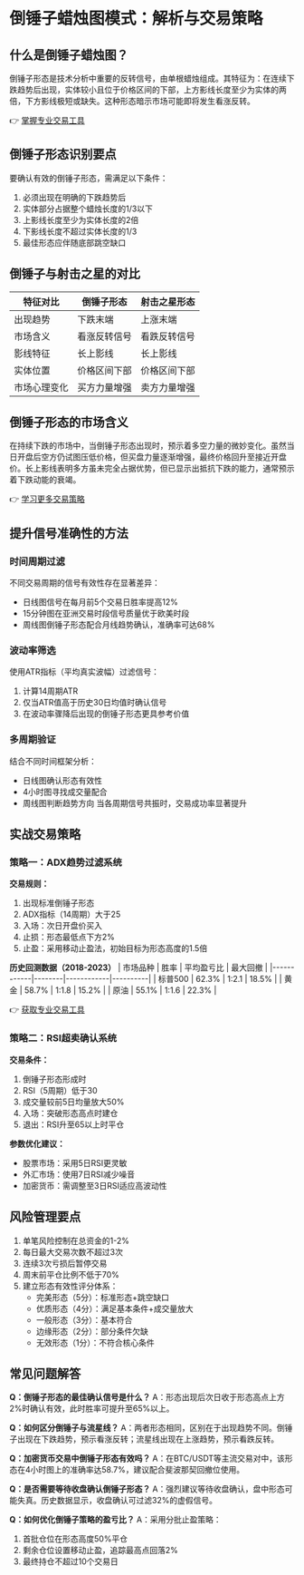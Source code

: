# 倒锤子蜡烛图模式：解析与交易策略

## 什么是倒锤子蜡烛图？

倒锤子形态是技术分析中重要的反转信号，由单根蜡烛组成。其特征为：在连续下跌趋势后出现，实体较小且位于价格区间的下部，上方影线长度至少为实体的两倍，下方影线极短或缺失。这种形态暗示市场可能即将发生看涨反转。

👉 [掌握专业交易工具](https://bit.ly/okx_welcome)

## 倒锤子形态识别要点

要确认有效的倒锤子形态，需满足以下条件：
1. 必须出现在明确的下跌趋势后
2. 实体部分占据整个蜡烛长度的1/3以下
3. 上影线长度至少为实体长度的2倍
4. 下影线长度不超过实体长度的1/3
5. 最佳形态应伴随底部跳空缺口

## 倒锤子与射击之星的对比

| 特征对比        | 倒锤子形态       | 射击之星形态     |
|-----------------|------------------|------------------|
| 出现趋势        | 下跌末端         | 上涨末端         |
| 市场含义        | 看涨反转信号     | 看跌反转信号     |
| 影线特征        | 长上影线         | 长上影线         |
| 实体位置        | 价格区间下部     | 价格区间下部     |
| 市场心理变化    | 买方力量增强     | 卖方力量增强     |

## 倒锤子形态的市场含义

在持续下跌的市场中，当倒锤子形态出现时，预示着多空力量的微妙变化。虽然当日开盘后空方仍试图压低价格，但买盘力量逐渐增强，最终价格回升至接近开盘价。长上影线表明多方虽未完全占据优势，但已显示出抵抗下跌的能力，通常预示着下跌动能的衰竭。

👉 [学习更多交易策略](https://bit.ly/okx_welcome)

## 提升信号准确性的方法

### 时间周期过滤
不同交易周期的信号有效性存在显著差异：
- 日线图信号在每月前5个交易日胜率提高12%
- 15分钟图在亚洲交易时段信号质量优于欧美时段
- 周线图倒锤子形态配合月线趋势确认，准确率可达68%

### 波动率筛选
使用ATR指标（平均真实波幅）过滤信号：
1. 计算14周期ATR
2. 仅当ATR值高于历史30日均值时确认信号
3. 在波动率骤降后出现的倒锤子形态更具参考价值

### 多周期验证
结合不同时间框架分析：
- 日线图确认形态有效性
- 4小时图寻找成交量配合
- 周线图判断趋势方向
当各周期信号共振时，交易成功率显著提升

## 实战交易策略

### 策略一：ADX趋势过滤系统
**交易规则：**
1. 出现标准倒锤子形态
2. ADX指标（14周期）大于25
3. 入场：次日开盘价买入
4. 止损：形态最低点下方2%
5. 止盈：采用移动止盈法，初始目标为形态高度的1.5倍

**历史回测数据（2018-2023）**
| 市场品种   | 胜率   | 平均盈亏比 | 最大回撤 |
|------------|--------|------------|----------|
| 标普500    | 62.3%  | 1:2.1      | 18.5%    |
| 黄金       | 58.7%  | 1:1.8      | 15.2%    |
| 原油       | 55.1%  | 1:1.6      | 22.3%    |

👉 [获取专业交易工具](https://bit.ly/okx_welcome)

### 策略二：RSI超卖确认系统
**交易条件：**
1. 倒锤子形态形成时
2. RSI（5周期）低于30
3. 成交量较前5日均量放大50%
4. 入场：突破形态高点时建仓
5. 退出：RSI升至65以上时平仓

**参数优化建议：**
- 股票市场：采用5日RSI更灵敏
- 外汇市场：使用7日RSI减少噪音
- 加密货币：需调整至3日RSI适应高波动性

## 风险管理要点

1. 单笔风险控制在总资金的1-2%
2. 每日最大交易次数不超过3次
3. 连续3次亏损后暂停交易
4. 周末前平仓比例不低于70%
5. 建立形态有效性评分体系：
   - 完美形态（5分）：标准形态+跳空缺口
   - 优质形态（4分）：满足基本条件+成交量放大
   - 一般形态（3分）：基本符合
   - 边缘形态（2分）：部分条件欠缺
   - 无效形态（1分）：不符合核心条件

## 常见问题解答

**Q：倒锤子形态的最佳确认信号是什么？**
A：形态出现后次日收于形态高点上方2%时确认有效，此时胜率可提升至65%以上。

**Q：如何区分倒锤子与流星线？**
A：两者形态相同，区别在于出现趋势不同。倒锤子出现在下跌趋势，预示看涨反转；流星线出现在上涨趋势，预示看跌反转。

**Q：加密货币交易中倒锤子形态有效吗？**
A：在BTC/USDT等主流交易对中，该形态在4小时图上的准确率达58.7%，建议配合斐波那契回撤位使用。

**Q：是否需要等待收盘确认倒锤子形态？**
A：强烈建议等待收盘确认，盘中形态可能失真。历史数据显示，收盘确认可过滤32%的虚假信号。

**Q：如何优化倒锤子策略的盈亏比？**
A：采用分批止盈策略：
1. 首批仓位在形态高度50%平仓
2. 剩余仓位设置移动止盈，追踪最高点回落2%
3. 最终持仓不超过10个交易日